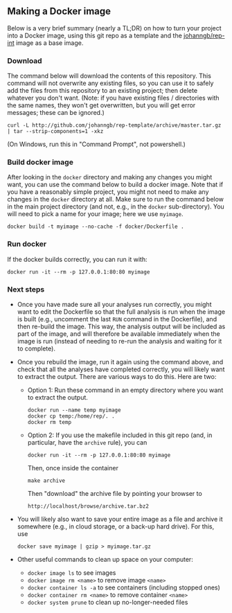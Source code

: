 ## Making a Docker image

Below is a very brief summary (nearly a TL;DR) on how to turn your project into a Docker image, using this git repo as a template and the [johanngb/rep-int](https://hub.docker.com/r/johanngb/rep-int) image as a base image.

### Download

The command below will download the contents of this repository.  This command will not overwrite any existing files, so you can use it to safely add the files from this repository to an existing project; then delete whatever you don't want.  (Note: if you have existing files / directories with the same names, they won't get overwritten, but you will get error messages; these can be ignored.)

    curl -L http://github.com/johanngb/rep-template/archive/master.tar.gz | tar --strip-components=1 -xkz

(On Windows, run this in "Command Prompt", not powershell.)

### Build docker image

After looking in the `docker` directory and making any changes you might want, you can use the command below to build a docker image.  Note that if you have a reasonably simple project, you might not need to make any changes in the `docker` directory at all.  Make sure to run the command below in the main project directory (and not, e.g., in the `docker` sub-directory).  You will need to pick a name for your image; here we use `myimage`.

    docker build -t myimage --no-cache -f docker/Dockerfile .
    


### Run docker

If the docker builds correctly, you can run it with:

    docker run -it --rm -p 127.0.0.1:80:80 myimage

### Next steps

* Once you have made sure all your analyses run correctly, you might want to edit the Dockerfile so that the full analysis is run when the image is built (e.g., uncomment the last `RUN` command in the Dockerfile), and then re-build the image.  This way, the analysis output will be included as part of the image, and will therefore be available immediately when the image is run (instead of needing to re-run the analysis and waiting for it to complete).

* Once you rebuild the image, run it again using the command above, and check that all the analyses have completed correctly, you will likely want to extract the output.  There are various ways to do this.  Here are two:

  * Option 1:  Run these command in an empty directory where you want to extract the output.
  
        docker run --name temp myimage
        docker cp temp:/home/rep/. .
        docker rm temp
        
  * Option 2:  If you use the makefile included in this git repo (and, in particular, have the `archive` rule), you can
  
        docker run -it --rm -p 127.0.0.1:80:80 myimage
        
    Then, once inside the container
    
        make archive
    
    Then "download" the archive file by pointing your browser to
    
        http://localhost/browse/archive.tar.bz2
      
* You will likely also want to save your entire image as a file and archive it somewhere (e.g., in cloud storage, or a back-up hard drive).  For this, use

      docker save myimage | gzip > myimage.tar.gz
      
* Other useful commands to clean up space on your computer:

  * `docker image ls` to see images
  * `docker image rm <name>` to remove image `<name>`
  * `docker container ls -a` to see containers (including stopped ones)
  * `docker container rm <name>` to remove container `<name>`
  * `docker system prune` to clean up no-longer-needed files
  
      
